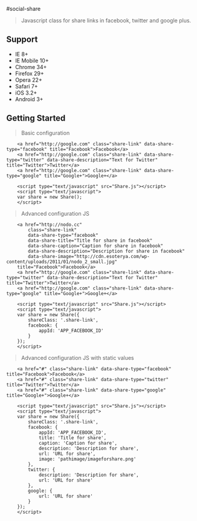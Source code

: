 #social-share
>Javascript class for share links in facebook, twitter and google plus.

## Support
* IE 8+
* IE Mobile 10+
* Chrome 34+
* Firefox 29+
* Opera 22+
* Safari 7+
* iOS 3.2+
* Android 3+

## Getting Started

>Basic configuration

```shell
	<a href="http://google.com" class="share-link" data-share-type="facebook" title="Facebook">Facebook</a>
	<a href="http://google.com" class="share-link" data-share-type="twitter" data-share-description="Text for Twitter" title="Twitter">Twitter</a>
	<a href="http://google.com" class="share-link" data-share-type="google" title="Google+">Google+</a>
```
```shell
	<script type="text/javascript" src="Share.js"></script>
	<script type="text/javascript">
	var share = new Share();
	</script>
```

>Advanced configuration JS

```shell
	<a href="http://nodo.cc"
		class="share-link" 
		data-share-type="facebook" 
		data-share-title="Title for share in facebook" 
		data-share-caption="Caption for share in facebook" 
		data-share-description="Description for share in facebook" 
		data-share-image="http://cdn.esoterya.com/wp-content/uploads/2011/01/nodo_2_small.jpg" 
	title="Facebook">Facebook</a>
	<a href="http://google.com" class="share-link" data-share-type="twitter" data-share-description="Text for Twitter" title="Twitter">Twitter</a>
	<a href="http://google.com" class="share-link" data-share-type="google" title="Google+">Google+</a>
```
```shell
	<script type="text/javascript" src="Share.js"></script>
	<script type="text/javascript">
	var share = new Share({
		shareClass: '.share-link',
		facebook: {
			appId: 'APP_FACEBOOK_ID'
		}
	});
	</script>
```

>Advanced configuration JS with static values

```shell
	<a href="#" class="share-link" data-share-type="facebook" title="Facebook">Facebook</a>
	<a href="#" class="share-link" data-share-type="twitter" title="Twitter">Twitter</a>
	<a href="#" class="share-link" data-share-type="google" title="Google+">Google+</a>
```
```shell
	<script type="text/javascript" src="Share.js"></script>
	<script type="text/javascript">
	var share = new Share({
		shareClass: '.share-link',
		facebook: {
			appId: 'APP_FACEBOOK_ID',
			title: 'Title for share',
			caption: 'Caption for share',
			description: 'Description for share',
			url: 'URL for share',
			image: 'pathimage/imageforshare.png'
		},
		twitter: {
			description: 'Description for share',
			url: 'URL for share'
		},
		google: {
			url: 'URL for share'
		}
	});
	</script>
```